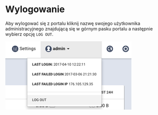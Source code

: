 # Wylogowanie

Aby wylogować się z portalu kliknij nazwę swojego użytkownika administracyjnego znajdującą się w górnym pasku portalu a następnie wybierz opcję `LOG OUT`.

![](../../.gitbook/assets/logout.png)

